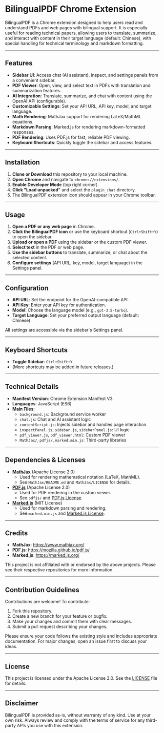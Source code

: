 # BilingualPDF Chrome Extension

BilingualPDF is a Chrome extension designed to help users read and understand PDFs and web pages with bilingual support. It is especially useful for reading technical papers, allowing users to translate, summarize, and interact with content in their target language (default: Chinese), with special handling for technical terminology and markdown formatting.

---

## Features

- **Sidebar UI**: Access chat (AI assistant), inspect, and settings panels from a convenient sidebar.
- **PDF Viewer**: Open, view, and select text in PDFs with translation and summarization features.
- **AI Integration**: Translate, summarize, and chat with content using the OpenAI API (configurable).
- **Customizable Settings**: Set your API URL, API key, model, and target language.
- **Math Rendering**: MathJax support for rendering LaTeX/MathML equations.
- **Markdown Parsing**: Marked.js for rendering markdown-formatted responses.
- **PDF Rendering**: Uses PDF.js for fast, reliable PDF viewing.
- **Keyboard Shortcuts**: Quickly toggle the sidebar and access features.

---

## Installation

1. **Clone or Download** this repository to your local machine.
2. **Open Chrome** and navigate to `chrome://extensions/`.
3. **Enable Developer Mode** (top right corner).
4. **Click "Load unpacked"** and select the `plugin_chat` directory.
5. The BilingualPDF extension icon should appear in your Chrome toolbar.

---

## Usage

1. **Open a PDF or any web page** in Chrome.
2. **Click the BilingualPDF icon** or use the keyboard shortcut (`Ctrl+Shift+Y`) to open the sidebar.
3. **Upload or open a PDF** using the sidebar or the custom PDF viewer.
4. **Select text** in the PDF or web page.
5. **Use the sidebar buttons** to translate, summarize, or chat about the selected content.
6. **Configure settings** (API URL, key, model, target language) in the Settings panel.

---

## Configuration

- **API URL**: Set the endpoint for the OpenAI-compatible API.
- **API Key**: Enter your API key for authentication.
- **Model**: Choose the language model (e.g., `gpt-3.5-turbo`).
- **Target Language**: Set your preferred output language (default: Chinese).

All settings are accessible via the sidebar's Settings panel.

---

## Keyboard Shortcuts

- **Toggle Sidebar**: `Ctrl+Shift+Y`
- (More shortcuts may be added in future releases.)

---

## Technical Details

- **Manifest Version**: Chrome Extension Manifest V3
- **Languages**: JavaScript (ES6)
- **Main Files**:
  - `background.js`: Background service worker
  - `chat.js`: Chat and AI assistant logic
  - `contentScript.js`: Injects sidebar and handles page interaction
  - `inspectPanel.js`, `sidebar.js`, `sidebarPanel.js`: UI logic
  - `pdf_viewer.js`, `pdf_viewer.html`: Custom PDF viewer
  - `MathJax/`, `pdfjs/`, `marked.min.js`: Third-party libraries

---

## Dependencies & Licenses

- **[MathJax](https://github.com/mathjax/MathJax)** (Apache License 2.0)
  - Used for rendering mathematical notation (LaTeX, MathML).
  - See `MathJax/README.md` and `MathJax/LICENSE` for details.
- **[PDF.js](https://github.com/mozilla/pdf.js)** (Apache License 2.0)
  - Used for PDF rendering in the custom viewer.
  - See `pdfjs/` and [PDF.js License](https://github.com/mozilla/pdf.js/blob/master/LICENSE).
- **[Marked.js](https://github.com/markedjs/marked)** (MIT License)
  - Used for markdown parsing and rendering.
  - See `marked.min.js` and [Marked.js License](https://github.com/markedjs/marked/blob/master/LICENSE).

---

## Credits

- **MathJax**: https://www.mathjax.org/
- **PDF.js**: https://mozilla.github.io/pdf.js/
- **Marked.js**: https://marked.js.org/

This project is not affiliated with or endorsed by the above projects. Please see their respective repositories for more information.

---

## Contribution Guidelines

Contributions are welcome! To contribute:

1. Fork this repository.
2. Create a new branch for your feature or bugfix.
3. Make your changes and commit them with clear messages.
4. Submit a pull request describing your changes.

Please ensure your code follows the existing style and includes appropriate documentation. For major changes, open an issue first to discuss your ideas.

---

## License

This project is licensed under the Apache License 2.0. See the [LICENSE](LICENSE) file for details.

---

## Disclaimer

BilingualPDF is provided as-is, without warranty of any kind. Use at your own risk. Always review and comply with the terms of service for any third-party APIs you use with this extension.
